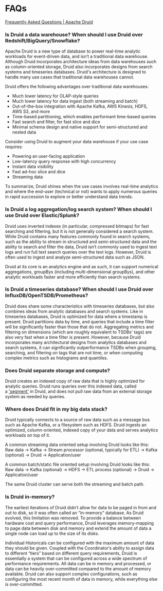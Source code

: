 # FAQs

[Frequently Asked Questions | Apache Druid](https://druid.apache.org/faq/)

### Is Druid a data warehouse? When should I use Druid over Redshift/BigQuery/Snowflake?[​](https://druid.apache.org/faq/#is-druid-a-data-warehouse-when-should-i-use-druid-over-redshiftbigquerysnowflake "Direct link to Is Druid a data warehouse? When should I use Druid over Redshift/BigQuery/Snowflake?")

Apache Druid is a new type of database to power real-time analytic workloads for event-driven data, and isn’t a traditional data warehouse. Although Druid incorporates architecture ideas from data warehouses such as column-oriented storage, Druid also incorporates designs from search systems and timeseries databases. Druid's architecture is designed to handle many use cases that traditional data warehouses cannot.

Druid offers the following advantages over traditional data warehouses:

- Much lower latency for OLAP-style queries
- Much lower latency for data ingest (both streaming and batch)
- Out-of-the-box integration with Apache Kafka, AWS Kinesis, HDFS, AWS S3, and more
- Time-based partitioning, which enables performant time-based queries
- Fast search and filter, for fast slice and dice
- Minimal schema design and native support for semi-structured and nested data

Consider using Druid to augment your data warehouse if your use case requires:

- Powering an user-facing application
- Low-latency query response with high concurrency
- Instant data visibility
- Fast ad-hoc slice and dice
- Streaming data

To summarize, Druid shines when the use cases involves real-time analytics and where the end-user (technical or not) wants to apply numerous queries in rapid succession to explore or better understand data trends.

### Is Druid a log aggregation/log search system? When should I use Druid over Elastic/Splunk?[​](https://druid.apache.org/faq/#is-druid-a-log-aggregationlog-search-system-when-should-i-use-druid-over-elasticsplunk "Direct link to Is Druid a log aggregation/log search system? When should I use Druid over Elastic/Splunk?")

Druid uses inverted indexes (in particular, compressed bitmaps) for fast searching and filtering, but it is not generally considered a search system. While Druid contains many features commonly found in search systems, such as the ability to stream in structured and semi-structured data and the ability to search and filter the data, Druid isn’t commonly used to ingest text logs and run full text search queries over the text logs. However, Druid is often used to ingest and analyze semi-structured data such as JSON.

Druid at its core is an analytics engine and as such, it can support numerical aggregations, groupBys (including multi-dimensional groupBys), and other analytic workloads faster and more efficiently than search systems.

### Is Druid a timeseries database? When should I use Druid over InfluxDB/OpenTSDB/Prometheus?[​](https://druid.apache.org/faq/#is-druid-a-timeseries-database-when-should-i-use-druid-over-influxdbopentsdbprometheus "Direct link to Is Druid a timeseries database? When should I use Druid over InfluxDB/OpenTSDB/Prometheus?")

Druid does share some characteristics with timeseries databases, but also combines ideas from analytic databases and search systems. Like in timeseries databases, Druid is optimized for data where a timestamp is present. Druid partitions data by time, and queries that include a time filter will be significantly faster than those that do not. Aggregating metrics and filtering on dimensions (which are roughly equivalent to TSDBs' tags) are also very fast when a time filter is present. However, because Druid incorporates many architectural designs from analytics databases and search systems, it can significantly outperformance TSDBs when grouping, searching, and filtering on tags that are not time, or when computing complex metrics such as histograms and quantiles.

### Does Druid separate storage and compute?[​](https://druid.apache.org/faq/#does-druid-separate-storage-and-compute "Direct link to Does Druid separate storage and compute?")

Druid creates an indexed copy of raw data that is highly optimized for analytic queries. Druid runs queries over this indexed data, called a ['segment'](https://druid.apache.org/docs/latest/design/segments) in Druid, and does not pull raw data from an external storage system as needed by queries.

### Where does Druid fit in my big data stack?[​](https://druid.apache.org/faq/#where-does-druid-fit-in-my-big-data-stack "Direct link to Where does Druid fit in my big data stack?")

Druid typically connects to a source of raw data such as a message bus such as Apache Kafka, or a filesystem such as HDFS. Druid ingests an optimized, column-oriented, indexed copy of your data and serves analytics workloads on top of it.

A common streaming data oriented setup involving Druid looks like this: Raw data → Kafka → Stream processor (optional, typically for ETL) → Kafka (optional) → Druid → Application/user

A common batch/static file oriented setup involving Druid looks like this: Raw data → Kafka (optional) → HDFS → ETL process (optional) → Druid → Application/user

The same Druid cluster can serve both the streaming and batch path.

### Is Druid in-memory?[​](https://druid.apache.org/faq/#is-druid-in-memory "Direct link to Is Druid in-memory?")

The earliest iterations of Druid didn’t allow for data to be paged in from and out to disk, so it was often called an “in-memory” database. As Druid evolved, this limitation was removed. To provide a balance between hardware cost and query performance, Druid leverages memory-mapping to page data between disk and memory and extend the amount of data a single node can load up to the size of its disks.

Individual Historicals can be configured with the maximum amount of data they should be given. Coupled with the Coordinator’s ability to assign data to different “tiers” based on different query requirements, Druid is essentially a system that can be configured across a wide spectrum of performance requirements. All data can be in memory and processed, or data can be heavily over-committed compared to the amount of memory available. Druid can also support complex configurations, such as configuring the most recent month of data in memory, while everything else is over-committed.
